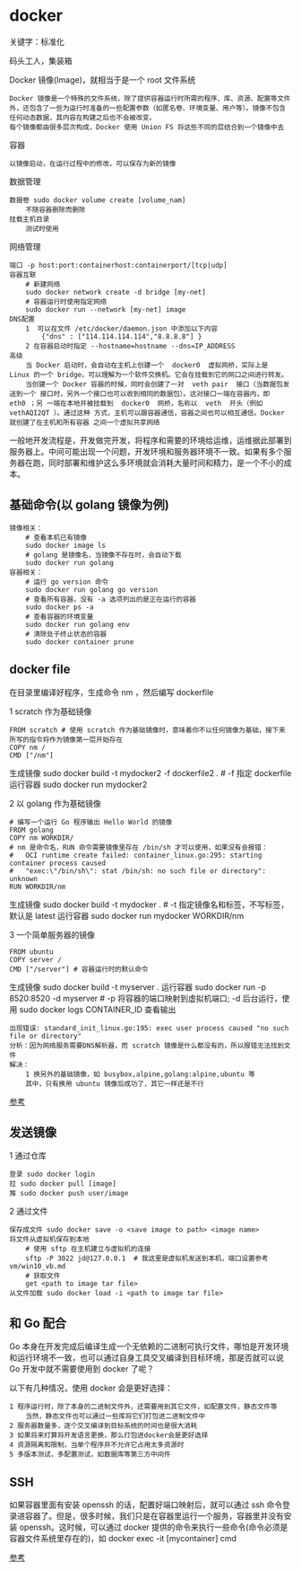 # docker

关键字：标准化

码头工人，集装箱

Docker 镜像(Image)，就相当于是一个 root 文件系统

    Docker 镜像是一个特殊的文件系统，除了提供容器运行时所需的程序、库、资源、配置等文件外，还包含了一些为运行时准备的一些配置参数（如匿名卷、环境变量、用户等）。镜像不包含任何动态数据，其内容在构建之后也不会被改变。
    每个镜像都由很多层次构成，Docker 使用 Union FS 将这些不同的层结合到一个镜像中去

容器

    以镜像启动，在运行过程中的修改，可以保存为新的镜像

数据管理

    数据卷 sudo docker volume create [volume_nam]
        不随容器删除而删除
    挂载主机目录
        测试时使用

网络管理

    端口 -p host:port:containerhost:containerport/[tcp|udp]
    容器互联
        # 新建网络
        sudo docker network create -d bridge [my-net]
        # 容器运行时使用指定网络
        sudo docker run --network [my-net] image
    DNS配置
        1  可以在文件 /etc/docker/daemon.json 中添加以下内容
            {"dns" : ["114.114.114.114","8.8.8.8"] }
        2 在容器启动时指定 --hostname=hostname --dns=IP_ADDRESS
    高级
        当 Docker 启动时，会自动在主机上创建一个  docker0  虚拟网桥，实际上是 Linux 的一个 bridge，可以理解为一个软件交换机。它会在挂载到它的网口之间进行转发。
        当创建一个 Docker 容器的时候，同时会创建了一对  veth pair  接口（当数据包发送到一个 接口时，另外一个接口也可以收到相同的数据包）。这对接口一端在容器内，即  eth0 ；另 一端在本地并被挂载到  docker0  网桥，名称以  veth  开头（例如  vethAQI2QT ）。通过这种 方式，主机可以跟容器通信，容器之间也可以相互通信。Docker 就创建了在主机和所有容器 之间一个虚拟共享网络

一般地开发流程是，开发做完开发，将程序和需要的环境给运维，运维据此部署到服务器上。中间可能出现一个问题，开发环境和服务器环境不一致。如果有多个服务器在跑，同时部署和维护这么多环境就会消耗大量时间和精力，是一个不小的成本。

## 基础命令(以 golang 镜像为例)

    镜像相关：
        # 查看本机已有镜像
        sudo docker image ls
        # golang 是镜像名，当镜像不存在时，会自动下载
        sudo docker run golang
    容器相关：
        # 运行 go version 命令
        sudo docker run golang go version
        # 查看所有容器，没有 -a 选项列出的是正在运行的容器
        sudo docker ps -a
        # 查看容器的环境变量
        sudo docker run golang env
        # 清除处于终止状态的容器
        sudo docker container prune

## docker file

在目录里编译好程序，生成命令 nm ，然后编写 dockerfile

1 scratch 作为基础镜像

```docker
FROM scratch # 使用 scratch 作为基础镜像时，意味着你不以任何镜像为基础，接下来所写的指令将作为镜像第一层开始存在
COPY nm /
CMD ["/nm"]
```

生成镜像 sudo docker build -t mydocker2 -f dockerfile2 . # -f 指定 dockerfile
运行容器 sudo docker run mydocker2

2 以 golang 作为基础镜像

```docker
# 编写一个运行 Go 程序输出 Hello World 的镜像
FROM golang
COPY nm WORKDIR/
# nm 是命令名，RUN 命令需要镜像里存在 /bin/sh 才可以使用，如果没有会报错：
#   OCI runtime create failed: container_linux.go:295: starting container process caused
#   "exec:\"/bin/sh\": stat /bin/sh: no such file or directory": unknown
RUN WORKDIR/nm
```

生成镜像 sudo docker build -t mydocker . # -t 指定镜像名和标签，不写标签，默认是 latest
运行容器 sudo docker run mydocker WORKDIR/nm

3 一个简单服务器的镜像

```docker
FROM ubuntu
COPY server /
CMD ["/server"] # 容器运行时的默认命令
```

生成镜像 sudo docker build -t myserver .
运行容器 sudo docker run -p 8520:8520 -d myserver # -p 将容器的端口映射到虚拟机端口; -d 后台运行，使用 sudo docker logs CONTAINER_ID 查看输出

    出现错误: standard_init_linux.go:195: exec user process caused "no such file or directory"
    分析：因为网络服务需要DNS解析器，而 scratch 镜像是什么都没有的，所以报错无法找到文件
    解决：
        1 换另外的基础镜像，如 busybox,alpine,golang:alpine,ubuntu 等
        其中，只有换用 ubuntu 镜像后成功了，其它一样还是不行

[参考](http://geek.csdn.net/news/detail/248772)

## 发送镜像

1 通过仓库

    登录 sudo docker login
    拉 sudo docker pull [image]
    推 sudo docker push user/image

2 通过文件

    保存成文件 sudo docker save -o <save image to path> <image name>
    将文件从虚拟机保存到本地
        # 使用 sftp 在主机建立与虚拟机的连接
        sftp -P 3022 jd@127.0.0.1  # 我这里是虚拟机发送到本机，端口设置参考 vm/win10_vb.md
        # 获取文件
        get <path to image tar file>
    从文件加载 sudo docker load -i <path to image tar file>

## 和 Go 配合

Go 本身在开发完成后编译生成一个无依赖的二进制可执行文件，哪怕是开发环境和运行环境不一致，也可以通过自身工具交叉编译到目标环境，那是否就可以说 Go 开发中就不需要使用到 docker 了呢？

以下有几种情况，使用 docker 会是更好选择：

    1 程序运行时，除了本身的二进制文件外，还需要用到其它文件，如配置文件，静态文件等
        当然，静态文件也可以通过一些库将它们打包进二进制文件中
    2 服务器数量多，逐个交叉编译到目标系统的时间也是很大消耗
    3 如果将来打算将开发语言更换，那么打包进docker会是更好选择
    4 资源隔离和限制，当单个程序并不允许它占用太多资源时
    5 多版本测试，多配置测试，如数据库等第三方中间件

## SSH

如果容器里面有安装 openssh 的话，配置好端口映射后，就可以通过 ssh 命令登录进容器了。但是，很多时候，我们只是在容器里运行一个服务，容器里并没有安装 openssh。这时候，可以通过 docker 提供的命令来执行一些命令(命令必须是容器文件系统里存在的)，如 docker exec -it [mycontainer] cmd

[参考](https://www.gitbook.com/book/yeasy/docker_practice/details)
